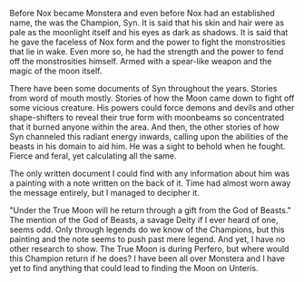 Before Nox became Monstera and even before Nox had an established name, the was
the Champion, Syn. It is said that his skin and hair were as pale as the
moonlight itself and his eyes as dark as shadows. It is said that he gave the
faceless of Nox form and the power to fight the monstrosities that lie in wake.
Even more so, he had the strength and the power to fend off the monstrosities
himself. Armed with a spear-like weapon and the magic of the moon itself.

There have been some documents of Syn throughout the years. Stories from word of
mouth mostly. Stories of how the Moon came down to fight off some vicious
creature. His powers could force demons and devils and other shape-shifters to
reveal their true form with moonbeams so concentrated that it burned anyone
within the area. And then, the other stories of how Syn channeled this radiant
energy inwards, calling upon the abilities of the beasts in his domain to aid
him. He was a sight to behold when he fought. Fierce and feral, yet calculating
all the same.

The only written document I could find with any information about him was a
painting with a note written on the back of it. Time had almost worn away the
message entirely, but I managed to decipher it.

"Under the True Moon will he return through a gift from the God of Beasts." The
mention of the God of Beasts, a savage Deity if I ever heard of one, seems odd.
Only through legends do we know of the Champions, but this painting and the note
seems to push past mere legend. And yet, I have no other research to show. The
True Moon is during Perfero, but where would this Champion return if he does? I
have been all over Monstera and I have yet to find anything that could lead to
finding the Moon on Unteris.
